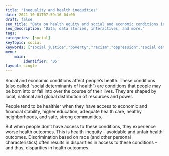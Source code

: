 ```yaml
---
title: "Inequality and health inequities"
date: 2021-10-01T07:59:16-04:00
draft: false
seo_title: "Data on health equity and social and economic conditions in NYC."
seo_description: "Data, data stories, interactives, and more."
tags: 
categories: [social]
keyTopic: social
keywords: ["social justice","poverty","racism","oppression","social determinants","public health"]
menu:
    main:
        identifier: '05'
layout: single
---
```


Social and economic conditions affect people’s health. These conditions (also called “social determinants of health”) are conditions that people may be born into or fall into over the course of their lives. They are shaped by local, national and global distribution of resources and power.

People tend to be healthier when they have access to economic and financial stability, higher education, adequate health care, healthy neighborhoods, and safe, strong communities.

But when people don’t have access to these conditions, they experience worse health outcomes. This is health inequity – avoidable and unfair health outcomes. Discrimination based on race (and other personal characteristics) often results in disparities in access to these conditions – and thus, disparities in health outcomes.

